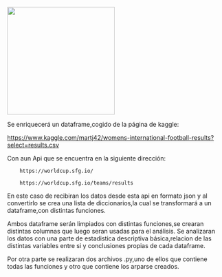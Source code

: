     
<img src="input/imag.jpeg"
width="250">


Se enriquecerá un dataframe,cogido de la página de kaggle:
  
  https://www.kaggle.com/martj42/womens-international-football-results?select=results.csv

Con aun Api que se encuentra en la siguiente dirección:
        
        https://worldcup.sfg.io/

        https://worldcup.sfg.io/teams/results

En este caso de recibiran los datos desde esta api en formato json y al convertirlo se crea una lista de diccionarios,la cual se transformará a un dataframe,con distintas funciones.

Ambos dataframe serán limpiados con distintas funciones,se crearan distintas columnas que luego seran usadas para el análisis.
Se analizaran los datos con una parte de estadistica descriptiva básica,relacion de las distintas variables entre si y conclusiones propias de cada dataframe.

Por otra parte se realizaran dos archivos .py,uno de ellos que contiene todas las funciones y otro que contiene los arparse creados.



